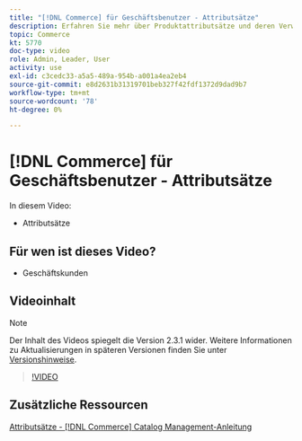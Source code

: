 ```yaml
---
title: "[!DNL Commerce] für Geschäftsbenutzer - Attributsätze"
description: Erfahren Sie mehr über Produktattributsätze und deren Verwendung in Ihrem Katalog.
topic: Commerce
kt: 5770
doc-type: video
role: Admin, Leader, User
activity: use
exl-id: c3cedc33-a5a5-489a-954b-a001a4ea2eb4
source-git-commit: e8d2631b31319701beb327f42fdf1372d9dad9b7
workflow-type: tm+mt
source-wordcount: '78'
ht-degree: 0%

---
```


# [!DNL Commerce] für Geschäftsbenutzer - Attributsätze

In diesem Video:

- Attributsätze

## Für wen ist dieses Video?

- Geschäftskunden

## Videoinhalt

>[!NOTE]
>
>Der Inhalt des Videos spiegelt die Version 2.3.1 wider. Weitere Informationen zu Aktualisierungen in späteren Versionen finden Sie unter [Versionshinweise](https://experienceleague.adobe.com/docs/commerce-operations/release/notes/overview.html).

>[!VIDEO](https://video.tv.adobe.com/v/35955?quality=12&learn=on)

## Zusätzliche Ressourcen

[Attributsätze - [!DNL Commerce] Catalog Management-Anleitung](https://experienceleague.adobe.com/docs/commerce-admin/catalog/product-attributes/create/attribute-sets.html)
